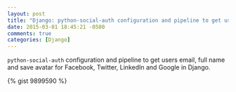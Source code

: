 ```yaml
---
layout: post
title: "Django: python-social-auth configuration and pipeline to get users information"
date: 2015-03-01 18:45:21 -0500
comments: true
categories: [Django]
---
```


``python-social-auth`` configuration and pipeline to get users email, full name and save avatar for Facebook, Twitter, LinkedIn and Google in Django.


{% gist 9899590 %}